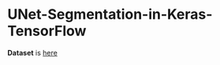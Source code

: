 # UNet-Segmentation-in-Keras-TensorFlow

**Dataset** is [here](https://www.kaggle.com/c/data-science-bowl-2018)